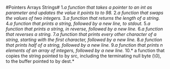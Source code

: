 #Pointers Arrays Strings#
1.*a function that takes a pointer to an int as parameter and updates the value it points to to 98.*
2.*a function that swaps the values of two integers.*
3.*a function that returns the length of a string.*
4.*a function that prints a string, followed by a new line, to stdout.*
5.*a function that prints a string, in reverse, followed by a new line.*
6.*a function that reverses a string.*
7.*a function that prints every other character of a string, starting with the first character, followed by a new line.*
8.*a function that prints half of a string, followed by a new line.*
9.*a function that prints n elements of an array of integers, followed by a new line.*
10.* a function that copies the string pointed to by src, including the terminating null byte (\0), to the buffer pointed to by dest.*
